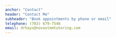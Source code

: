 ```yaml
---
anchor: "Contact"
header: "Contact Me"
subheader: "Book appointments by phone or email"
telephone: ‪(703) 679-7548‬
email: drhays@novastemtutoring.com
---
```

